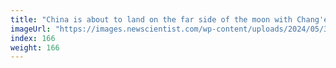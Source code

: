 ```yaml
---
title: "China is about to land on the far side of the moon with Chang'e 6"
imageUrl: "https://images.newscientist.com/wp-content/uploads/2024/05/30164341/SEI_206718491.jpg?width=788"
index: 166
weight: 166
---
```

